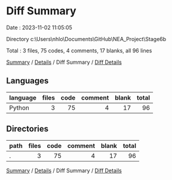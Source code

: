 # Diff Summary

Date : 2023-11-02 11:05:05

Directory c:\\Users\\nhlo\\Documents\\GitHub\\NEA_Project\\Stage6b

Total : 3 files,  75 codes, 4 comments, 17 blanks, all 96 lines

[Summary](results.md) / [Details](details.md) / Diff Summary / [Diff Details](diff-details.md)

## Languages
| language | files | code | comment | blank | total |
| :--- | ---: | ---: | ---: | ---: | ---: |
| Python | 3 | 75 | 4 | 17 | 96 |

## Directories
| path | files | code | comment | blank | total |
| :--- | ---: | ---: | ---: | ---: | ---: |
| . | 3 | 75 | 4 | 17 | 96 |

[Summary](results.md) / [Details](details.md) / Diff Summary / [Diff Details](diff-details.md)